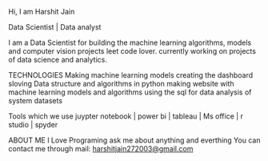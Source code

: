 Hi, I am Harshit Jain

Data Scientist | Data analyst

I am a Data Scientist for building the machine learning algorithms, models and computer vision projects leet code lover.
currently working on projects of data science and analytics.

TECHNOLOGIES
Making machine learning models 
creating the dashboard
sloving Data structure and algorithms in python
making website with machine learning models and algorithms
using the sql for data analysis of system datasets

Tools which we use
juypter notebook | power bi | tableau | Ms office | r studio | spyder 

ABOUT ME 
I Love Programing
ask me about anything and everthing 
You can contact me through mail: harshitjain272003@gmail.com
